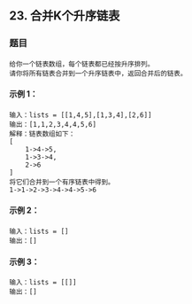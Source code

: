 
##  23. 合并K个升序链表

### 题目
    
    给你一个链表数组，每个链表都已经按升序排列。
    请你将所有链表合并到一个升序链表中，返回合并后的链表。

#### 示例 1：

    输入：lists = [[1,4,5],[1,3,4],[2,6]]
    输出：[1,1,2,3,4,4,5,6]
    解释：链表数组如下：
    [
        1->4->5,
        1->3->4,
        2->6
    ]
    将它们合并到一个有序链表中得到。
    1->1->2->3->4->4->5->6

#### 示例 2：

    输入：lists = []
    输出：[]

#### 示例 3：

    输入：lists = [[]]
    输出：[]

